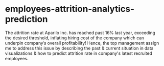 # employees-attrition-analytics-prediction
The attrition rate at Aparilo Inc. has reached past 16% last year, exceeding the desired threshold, inflating hiring cost of the company which can underpin company’s overall profitability! Hence, the top management assign me to address this issue by describing the past & current situation in data visualizations & how to predict attrition rate in company's latest recruited employees.
